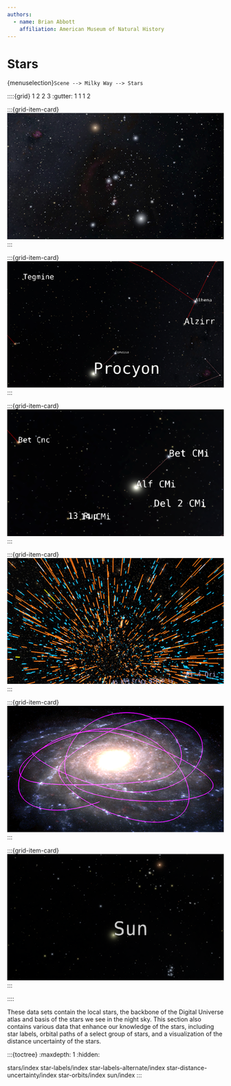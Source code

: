 ```yaml
---
authors:
  - name: Brian Abbott
    affiliation: American Museum of Natural History
---
```



# Stars

{menuselection}`Scene --> Milky Way --> Stars`


::::{grid} 1 2 2 3
:gutter: 1 1 1 2

:::{grid-item-card} [](./stars/index)
[![stars](./stars/stars_icon.png)](./stars/index)
:::

:::{grid-item-card} [](./star-labels/index)
[![star labels](./star-labels/star_names_icon.png)](./star-labels/index)
:::

:::{grid-item-card} [](./star-labels-alternate/index)
[![alternate star labels](./star-labels-alternate/alternate_star_labels_icon.png)](./star-labels-alternate/index)
:::

:::{grid-item-card} [](./star-distance-uncertainty/index)
[![star distance uncertainty](./star-distance-uncertainty/star_distance_uncertainty_icon.png)](./star-distance-uncertainty/index)
:::

:::{grid-item-card} [](./star-orbits/index)
[![star orbits](./star-orbits/star_orbits_icon.png)](./star-orbits/index)
:::

:::{grid-item-card} [](./sun/index)
[![sun](./sun/sun_icon.png)](./sun/index)
:::

::::


These data sets contain the local stars, the backbone of the Digital Universe atlas and basis of the stars we see in the night sky. This section also contains various data that enhance our knowledge of the stars, including star labels, orbital paths of a select group of stars, and a visualization of the distance uncertainty of the stars.




:::{toctree}
:maxdepth: 1
:hidden:

stars/index
star-labels/index
star-labels-alternate/index
star-distance-uncertainty/index
star-orbits/index
sun/index
:::
